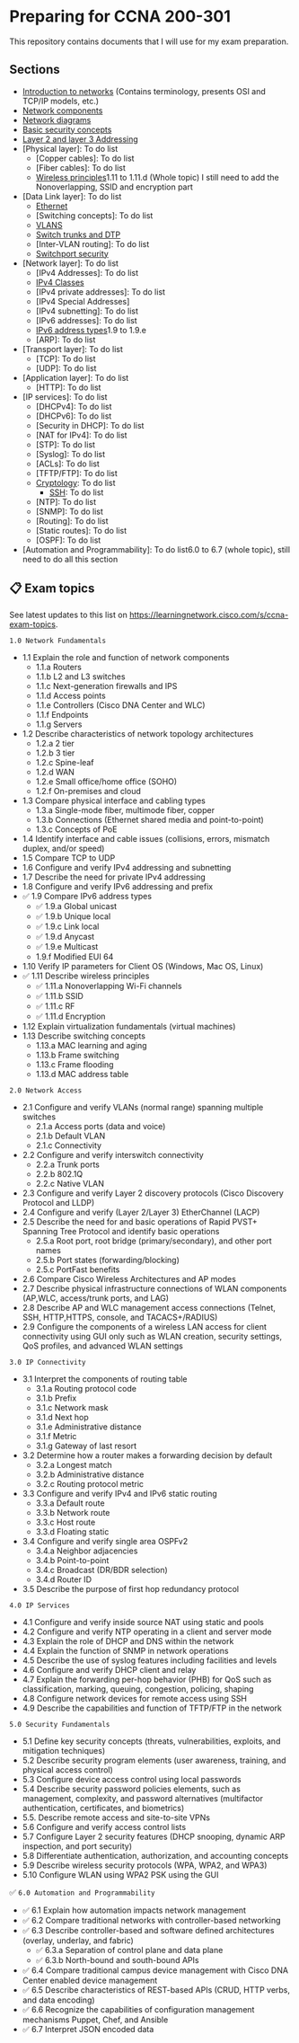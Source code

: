 # Preparing for CCNA 200-301

This repository contains documents that I will use for my exam preparation.

## Sections

- [Introduction to networks](./sections/introduction_to_networks.md) (Contains terminology, presents OSI and TCP/IP models, etc.)
- [Network components](./sections/network_components.md)
- [Network diagrams](./sections/network_diagrams.md)
- [Basic security concepts](./sections/basic_security_concepts.md)
- [Layer 2 and layer 3 Addressing](./sections/layer_2_and_layer_3_addressing.md)
- [Physical layer]: To do list
    - [Copper cables]: To do list
    - [Fiber cables]: To do list
    - [Wireless principles](./sections/wireless_principles.md)1.11 to 1.11.d (Whole topic) I still need to add the Nonoverlapping, SSID and encryption part
- [Data Link layer]: To do list
    - [Ethernet](./sections/ethernet.md)
    - [Switching concepts]: To do list
    - [VLANS](./sections/vlans.md)
    - [Switch trunks and DTP](./sections/switch_trunks_and_DTP.md)
    - [Inter-VLAN routing]: To do list
    - [Switchport security](./sections/switch_port_security.md)
- [Network layer]: To do list
    - [IPv4 Addresses]: To do list
    - [IPv4 Classes](./sections/ipv4_classes.md)
    - [IPv4 private addresses]: To do list
    - [IPv4 Special Addresses]
    - [IPv4 subnetting]: To do list
    - [IPv6 addresses]: To do list
    - [IPv6 address types](./sections/ipv6_address_types.md)1.9 to 1.9.e
    - [ARP]: To do list
- [Transport layer]: To do list
    - [TCP]: To do list
    - [UDP]: To do list
- [Application layer]: To do list
    - [HTTP]: To do list
- [IP services]: To do list
    - [DHCPv4]: To do list
    - [DHCPv6]: To do list
    - [Security in DHCP]: To do list
    - [NAT for IPv4]: To do list
    - [STP]: To do list
    - [Syslog]: To do list
    - [ACLs]: To do list
    - [TFTP/FTP]: To do list
    - [Cryptology](./sections/cryptology.md): To do list
        - [SSH](./sections/ssh.md): To do list
    - [NTP]: To do list
    - [SNMP]: To do list
    - [Routing]: To do list
    - [Static routes]: To do list
    - [OSPF]: To do list
- [Automation and Programmability]: To do list6.0 to 6.7 (whole topic), still need to do all this section


## 📋 Exam topics
See latest updates to this list on https://learningnetwork.cisco.com/s/ccna-exam-topics.

`1.0 Network Fundamentals`

- 1.1 Explain the role and function of network components
    - 1.1.a Routers
    - 1.1.b L2 and L3 switches
    - 1.1.c Next-generation firewalls and IPS
    - 1.1.d Access points
    - 1.1.e Controllers (Cisco DNA Center and WLC)
    - 1.1.f Endpoints
    - 1.1.g Servers
- 1.2 Describe characteristics of network topology architectures
    - 1.2.a 2 tier
    - 1.2.b 3 tier
    - 1.2.c Spine-leaf
    - 1.2.d WAN
    - 1.2.e Small office/home office (SOHO)
    - 1.2.f On-premises and cloud
- 1.3 Compare physical interface and cabling types
    - 1.3.a Single-mode fiber, multimode fiber, copper
    - 1.3.b Connections (Ethernet shared media and point-to-point)
    - 1.3.c Concepts of PoE
- 1.4 Identify interface and cable issues (collisions, errors, mismatch duplex, and/or speed)
- 1.5 Compare TCP to UDP
- 1.6 Configure and verify IPv4 addressing and subnetting
- 1.7 Describe the need for private IPv4 addressing
- 1.8 Configure and verify IPv6 addressing and prefix
- ✅ 1.9 Compare IPv6 address types
    - ✅ 1.9.a Global unicast
    - ✅ 1.9.b Unique local
    - ✅ 1.9.c Link local
    - ✅ 1.9.d Anycast
    - ✅ 1.9.e Multicast
    - 1.9.f Modified EUI 64
- 1.10 Verify IP parameters for Client OS (Windows, Mac OS, Linux)
- ✅ 1.11 Describe wireless principles
    - ✅ 1.11.a Nonoverlapping Wi-Fi channels
    - ✅ 1.11.b SSID
    - ✅ 1.11.c RF
    - ✅ 1.11.d Encryption
- 1.12 Explain virtualization fundamentals (virtual machines)
- 1.13 Describe switching concepts
    - 1.13.a MAC learning and aging
    - 1.13.b Frame switching
    - 1.13.c Frame flooding
    - 1.13.d MAC address table 

`2.0 Network Access`

- 2.1 Configure and verify VLANs (normal range) spanning multiple switches
    - 2.1.a Access ports (data and voice)
    - 2.1.b Default VLAN
    - 2.1.c Connectivity
- 2.2 Configure and verify interswitch connectivity
    - 2.2.a Trunk ports
    - 2.2.b 802.1Q
    - 2.2.c Native VLAN
- 2.3 Configure and verify Layer 2 discovery protocols (Cisco Discovery Protocol and LLDP)
- 2.4 Configure and verify (Layer 2/Layer 3) EtherChannel (LACP)
- 2.5 Describe the need for and basic operations of Rapid PVST+ Spanning Tree Protocol and identify basic operations
    - 2.5.a Root port, root bridge (primary/secondary), and other port names
    - 2.5.b Port states (forwarding/blocking)
    - 2.5.c PortFast benefits
- 2.6 Compare Cisco Wireless Architectures and AP modes
- 2.7 Describe physical infrastructure connections of WLAN components (AP,WLC, access/trunk ports, and LAG)
- 2.8 Describe AP and WLC management access connections (Telnet, SSH, HTTP,HTTPS, console, and TACACS+/RADIUS)
- 2.9 Configure the components of a wireless LAN access for client  connectivity using GUI only such as WLAN creation, security settings, QoS profiles, and advanced WLAN settings

`3.0 IP Connectivity`

- 3.1 Interpret the components of routing table
    - 3.1.a Routing protocol code
    - 3.1.b Prefix
    - 3.1.c Network mask
    - 3.1.d Next hop
    - 3.1.e Administrative distance
    - 3.1.f Metric
    - 3.1.g Gateway of last resort
- 3.2 Determine how a router makes a forwarding decision by default
    - 3.2.a Longest match
    - 3.2.b Administrative distance
    - 3.2.c Routing protocol metric
- 3.3 Configure and verify IPv4 and IPv6 static routing
    - 3.3.a Default route
    - 3.3.b Network route
    - 3.3.c Host route
    - 3.3.d Floating static
- 3.4 Configure and verify single area OSPFv2
    - 3.4.a Neighbor adjacencies
    - 3.4.b Point-to-point
    - 3.4.c Broadcast (DR/BDR selection)
    - 3.4.d Router ID
- 3.5 Describe the purpose of first hop redundancy protocol

`4.0 IP Services`

- 4.1 Configure and verify inside source NAT using static and pools
- 4.2 Configure and verify NTP operating in a client and server mode
- 4.3 Explain the role of DHCP and DNS within the network
- 4.4 Explain the function of SNMP in network operations
- 4.5 Describe the use of syslog features including facilities and levels
- 4.6 Configure and verify DHCP client and relay
- 4.7 Explain the forwarding per-hop behavior (PHB) for QoS such as classification, marking, queuing, congestion, policing, shaping
- 4.8 Configure network devices for remote access using SSH
- 4.9 Describe the capabilities and function of TFTP/FTP in the network

`5.0 Security Fundamentals`

- 5.1 Define key security concepts (threats, vulnerabilities, exploits, and mitigation techniques)
- 5.2 Describe security program elements (user awareness, training, and physical access control)
- 5.3 Configure device access control using local passwords
- 5.4 Describe security password policies elements, such as management, complexity, and password alternatives (multifactor authentication, certificates, and biometrics)
- 5.5. Describe remote access and site-to-site VPNs
- 5.6 Configure and verify access control lists
- 5.7 Configure Layer 2 security features (DHCP snooping, dynamic ARP inspection, and port security)
- 5.8 Differentiate authentication, authorization, and accounting concepts
- 5.9 Describe wireless security protocols (WPA, WPA2, and WPA3)
- 5.10 Configure WLAN using WPA2 PSK using the GUI

✅ `6.0 Automation and Programmability`

- ✅ 6.1 Explain how automation impacts network management
- ✅ 6.2 Compare traditional networks with controller-based networking
- ✅ 6.3 Describe controller-based and software defined architectures (overlay, underlay, and fabric)
    - ✅ 6.3.a Separation of control plane and data plane
    - ✅ 6.3.b North-bound and south-bound APIs
- ✅ 6.4 Compare traditional campus device management with Cisco DNA Center enabled device management
- ✅ 6.5 Describe characteristics of REST-based APIs (CRUD, HTTP verbs, and data encoding)
- ✅ 6.6 Recognize the capabilities of configuration management mechanisms Puppet, Chef, and Ansible
- ✅ 6.7 Interpret JSON encoded data